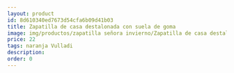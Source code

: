 ```yaml
---
layout: product
id: 8d610340ed7673d54cfa6b09d41b03
title: Zapatilla de casa destalonada con suela de goma
image: img/productos/zapatilla señora invierno/Zapatilla de casa destalonada con suela de goma=22=naranja Vulladi.webp
price: 22
tags: naranja Vulladi
description: 
order: 0
---
```

